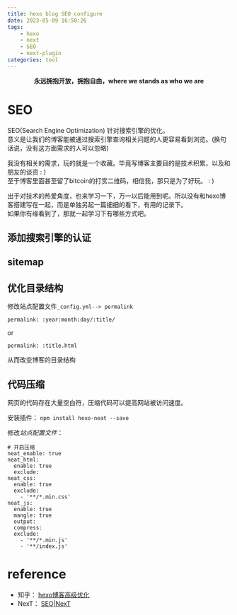 ```yaml
---
title: hexo blog SEO configure
date: 2023-05-09 16:50:26
tags: 
	- hexo
	- next
	- SEO
	- next-plugin
categories: tool
---
```


**<center>永远拥抱开放，拥抱自由，where we stands as who we are</center>**

# SEO

SEO(Search Engine Optimization) 针对搜索引擎的优化。  
意义是让我们的博客能被通过搜索引擎查询相关问题的人更容易看到浏览。(换句话说，没有这方面需求的人可以忽略)  

我没有相关的需求，玩的就是一个收藏。毕竟写博客主要目的是技术积累，以及和朋友的谈资  : )  
至于博客里面甚至留了bitcoin的打赏二维码，相信我，那只是为了好玩。 : )  

出于对技术的热爱角度，也来学习一下，万一以后能用到呢。所以没有和hexo博客搭建写在一起，而是单独另起一篇细细的看下，有用的记录下。  
如果你有缘看到了，那就一起学习下有哪些方式吧。

## 添加搜索引擎的认证

## sitemap

## 优化目录结构

修改站点配置文件`_config.yml--> permalink`
```
permalink: :year:month:day/:title/
```
or
```
permalink: :title.html
```
从而改变博客的目录结构
## 代码压缩
网页的代码存在大量空白符，压缩代码可以提高网站被访问速度。

安装插件： `npm install hexo-neat --save`  

修改*站点配置文件*：
```
# 开启压缩
neat_enable: true
neat_html:
  enable: true
  exclude:
neat_css:
  enable: true
  exclude:
    - '**/*.min.css'
neat_js:
  enable: true
  mangle: true
  output:
  compress:
  exclude:
    - '**/*.min.js'
    - '**/index.js'
```

# **reference**

- 知乎： [hexo博客高级优化](https://zhuanlan.zhihu.com/p/344927945)  
- NexT： [SEO|NexT](https://theme-next.js.org/docs/theme-settings/seo)